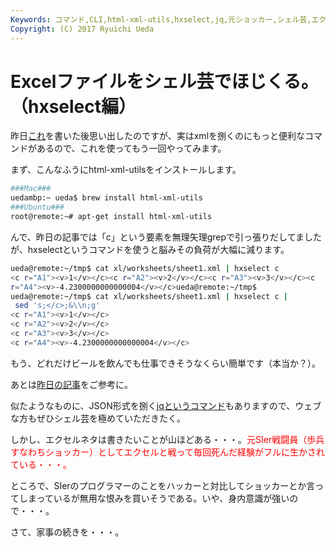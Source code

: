 ```yaml
---
Keywords: コマンド,CLI,html-xml-utils,hxselect,jq,元ショッカー,シェル芸,エクシェル芸
Copyright: (C) 2017 Ryuichi Ueda
---
```


# Excelファイルをシェル芸でほじくる。（hxselect編）
昨日<a href="/?post=02398" title="Excelファイルをシェル芸でほじくる。ただしエクセル方眼紙は後日ということで。" target="_blank">これ</a>を書いた後思い出したのですが、実はxmlを捌くのにもっと便利なコマンドがあるので、これを使ってもう一回やってみます。



まず、こんなふうにhtml-xml-utilsをインストールします。
```bash
###Mac###
uedambp:~ ueda$ brew install html-xml-utils
###Ubuntu###
root@remote:~# apt-get install html-xml-utils
```

<!--more-->

んで、昨日の記事では「c」という要素を無理矢理grepで引っ張りだしてましたが、hxselectというコマンドを使うと脳みその負荷が大幅に減ります。
```bash
ueda@remote:~/tmp$ cat xl/worksheets/sheet1.xml | hxselect c
<c r="A1"><v>1</v></c><c r="A2"><v>2</v></c><c r="A3"><v>3</v></c><c 
r="A4"><v>-4.2300000000000004</v></c>ueda@remote:~/tmp$
ueda@remote:~/tmp$ cat xl/worksheets/sheet1.xml | hxselect c |
 sed 's;</c>;&\\n;g'
<c r="A1"><v>1</v></c>
<c r="A2"><v>2</v></c>
<c r="A3"><v>3</v></c>
<c r="A4"><v>-4.2300000000000004</v></c>
```
もう、どれだけビールを飲んでも仕事できそうなくらい簡単です（本当か？）。

あとは<a href="/?post=02398" title="Excelファイルをシェル芸でほじくる。ただしエクセル方眼紙は後日ということで。" target="_blank">昨日の記事</a>をご参考に。

似たようなものに、JSON形式を捌く<a href="http://stedolan.github.io/jq/" target="_blank">jqというコマンド</a>もありますので、ウェブな方もぜひシェル芸を極めていただきたく。


しかし、エクセルネタは書きたいことが山ほどある・・・。<span style="color:red">元SIer戦闘員（歩兵すなわちショッカー）としてエクセルと戦って毎回死んだ経験がフルに生かされている・・・。</span>

ところで、SIerのプログラマーのことをハッカーと対比してショッカーとか言ってしまっているが無用な恨みを買いそうである。いや、身内意識が強いので・・・。


さて、家事の続きを・・・。
